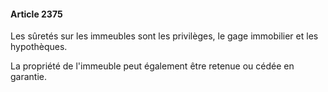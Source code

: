 #### Article 2375

Les sûretés sur les immeubles sont les privilèges, le gage immobilier et les hypothèques.

La propriété de l'immeuble peut également être retenue ou cédée en garantie.

